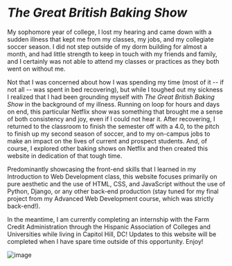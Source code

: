 # <i>The Great British Baking Show</i>

My sophomore year of college, I lost my hearing and came down with a sudden illness that kept me from my classes, my jobs, and my collegiate soccer season. I did not step outside of my dorm building for almost a month, and had little strength to keep in touch with my friends and family, and I certainly was not able to attend my classes or practices as they both went on without me.

Not that I was concerned about how I was spending my time (most of it -- if not all -- was spent in bed recovering), but while I toughed out my sickness I realized that I had been grounding myself with <i>The Great British Baking Show</i> in the background of my illness. Running on loop for hours and days on end, this particular Netflix show was something that brought me a sense of both consistency and joy, even if I could not hear it. After recovering, I returned to the classroom to finish the semester off with a 4.0, to the pitch to finish up my second season of soccer, and to my on-campus jobs to make an impact on the lives of current and prospect students. And, of course, I explored other baking shows on Netflix and then created this website in dedication of that tough time.

Predominantly showcasing the front-end skills that I learned in my Introduction to Web Development class, this website focuses primarily on pure aesthetic and the use of HTML, CSS, and JavaScript without the use of Python, Django, or any other back-end production (stay tuned for my final project from my Advanced Web Development course, which was strictly back-end!).

In the meantime, I am currently completing an internship with the Farm Credit Administration through the Hispanic Association of Colleges and Universities while living in Capitol Hill, DC! Updates to this website will be completed when I have spare time outside of this opportunity. Enjoy!

![image](https://github.com/marymacbradshaww/baking-shows/assets/81542795/60efa43d-93f1-4150-a779-69d4bb285b19)


